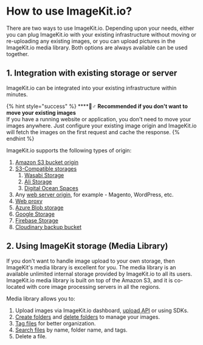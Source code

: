 # How to use ImageKit.io?

There are two ways to use ImageKit.io. Depending upon your needs, either you can plug ImageKit.io with your existing infrastructure without moving or re-uploading any existing images, or you can upload pictures in the ImageKit.io media library. Both options are always available can be used together.

## 1. Integration with existing storage or server

ImageKit.io can be integrated into your existing infrastructure within minutes. 

{% hint style="success" %}
\*\*\*\*🧙♂ **Recommended if you don't want to move your existing images**  
If you have a running website or application, you don't need to move your images anywhere. Just configure your existing image origin and ImageKit.io will fetch the images on the first request and cache the response.
{% endhint %}

ImageKit.io supports the following types of origin:

1. [Amazon S3 bucket origin](../integration/configure-origin/amazon-s3-bucket-origin.md)
2. [S3-Compatible storages](../integration/configure-origin/s3-compatible-external-storages.md)
   1. [Wasabi Storage](../integration/configure-origin/wasabi-storage.md)
   2. [Ali Storage](../integration/configure-origin/alibaba-object-storage-service.md)
   3. [Digital Ocean Spaces](../integration/configure-origin/digital-ocean-spaces.md)
3. Any [web server origin](../integration/configure-origin/web-server-origin.md), for example - Magento, WordPress, etc.
4. [Web proxy](../integration/configure-origin/web-proxy.md)
5. [Azure Blob storage](../integration/configure-origin/azure-blob-storage.md)
6. [Google Storage](../integration/configure-origin/google-cloud-storage.md)
7. [Firebase Storage](../integration/configure-origin/firebase-storage.md)
8. [Cloudinary backup bucket](../integration/configure-origin/cloudinary-backup-bucket.md)

## 2. Using ImageKit storage \(Media Library\)

If you don't want to handle image upload to your own storage, then ImageKit's media library is excellent for you. The media library is an available unlimited internal storage provided by ImageKit.io to all its users. ImageKit.io media library is built on top of the Amazon S3, and it is co-located with core image processing servers in all the regions.

Media library allows you to:

1. Upload images via ImageKit.io dashboard, [upload API](../api-reference/upload-file-api/) or using SDKs.
2. [Create folders](../media-library/overview/folders.md) and [delete folders](../media-library/overview/delete-folder.md) to manage your images.
3. [Tag files](../media-library/overview/image-tags.md) for better organization.
4. [Search files](../media-library/overview/search-update-and-delete.md) by name, folder name, and tags.
5. Delete a file.

